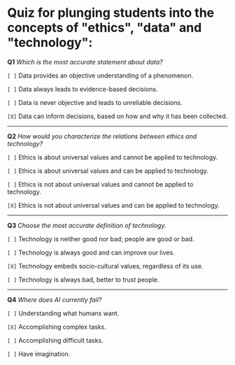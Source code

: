 # Quiz for plunging students into the concepts of "ethics", "data" and "technology":
 
**Q1** _Which is the most accurate statement about data?_

```[ ]``` Data provides an objective understanding of a phenomenon.

```[ ]``` Data always leads to evidence-based decisions.

```[ ]``` Data is never objective and leads to unreliable decisions.

```[X]``` Data can inform decisions, based on how and why it has been collected.

---

**Q2** _How would you characterize the relations between ethics and technology?_

```[ ]``` Ethics is about universal values and cannot be applied to technology.

```[ ]``` Ethics is about universal values and can be applied to technology.

```[ ]``` Ethics is not about universal values and cannot be applied to technology.

```[X]``` Ethics is not about universal values and can be applied to technology.

---

**Q3** _Choose the most accurate definition of technology._

```[ ]``` Technology is neither good nor bad; people are good or bad.

```[ ]``` Technology is always good and can improve our lives.

```[X]``` Technology embeds socio-cultural values, regardless of its use.

```[ ]``` Technology is always bad, better to trust people.

---

**Q4** _Where does AI currently fail?_

```[ ]``` Understanding what humans want.

```[X]``` Accomplishing complex tasks.

```[ ]``` Accomplishing difficult tasks.

```[ ]``` Have imagination.